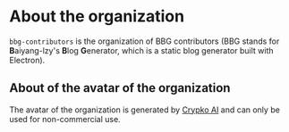 # About the organization

```bbg-contributors``` is the organization of BBG contributors (BBG stands for **B**aiyang-lzy's **B**log **G**enerator, which is a static blog generator built with Electron).

## About of the avatar of the organization

The avatar of the organization is generated by [Crypko AI](https://crypko.ai/) and can only be used for non-commercial use.
